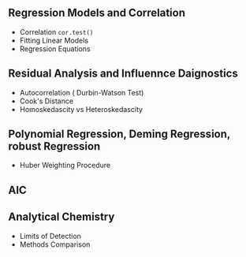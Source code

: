 
## Regression Models and Correlation
 - Correlation `cor.test()`
 - Fitting Linear Models
 - Regression Equations
 
## Residual Analysis and Influennce Daignostics
 - Autocorrelation ( Durbin-Watson Test)
 - Cook's Distance
 - Homoskedascity vs Heteroskedascity

## Polynomial Regression, Deming Regression, robust Regression
 - Huber Weighting Procedure

## AIC

## Analytical Chemistry
- Limits of Detection
- Methods Comparison
